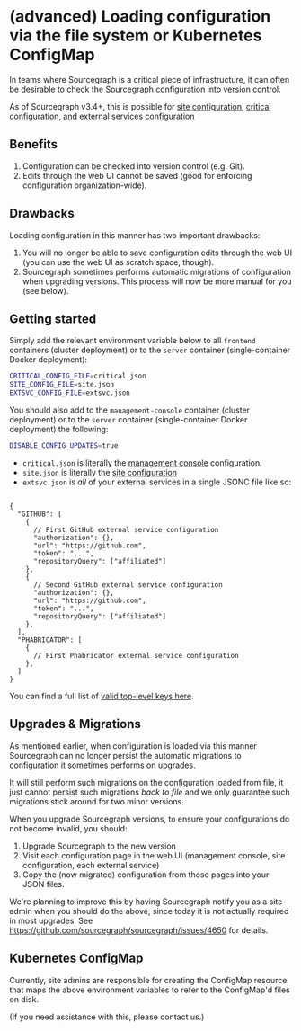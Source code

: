 # (advanced) Loading configuration via the file system or Kubernetes ConfigMap

In teams where Sourcegraph is a critical piece of infrastructure, it can often be desirable to check the Sourcegraph configuration into version control.

As of Sourcegraph v3.4+, this is possible for [site configuration](site_config.md), [critical configuration](critical_config.md), and [external services configuration]()

## Benefits

1. Configuration can be checked into version control (e.g. Git).
2. Edits through the web UI cannot be saved (good for enforcing configuration organization-wide).

## Drawbacks

Loading configuration in this manner has two important drawbacks:

1. You will no longer be able to save configuration edits through the web UI (you can use the web UI as scratch space, though).
2. Sourcegraph sometimes performs automatic migrations of configuration when upgrading versions. This process will now be more manual for you (see below).

## Getting started

Simply add the relevant environment variable below to all `frontend` containers (cluster deployment) or to the `server` container (single-container Docker deployment):

```sh
CRITICAL_CONFIG_FILE=critical.json
SITE_CONFIG_FILE=site.json
EXTSVC_CONFIG_FILE=extsvc.json
```

You should also add to the `management-console` container (cluster deployment) or to the `server` container (single-container Docker deployment) the following:

```sh
DISABLE_CONFIG_UPDATES=true
```

- `critical.json` is literally the [management console](../management_console.md) configuration.
- `site.json` is literally the [site configuration](site_config.md)
- `extsvc.json` is _all_ of your external services in a single JSONC file like so:

```jsonc

{
  "GITHUB": [
    {
      // First GitHub external service configuration
      "authorization": {},
      "url": "https://github.com",
      "token": "...",
      "repositoryQuery": ["affiliated"]
    },
    {
      // Second GitHub external service configuration
      "authorization": {},
      "url": "https://github.com",
      "token": "...",
      "repositoryQuery": ["affiliated"]
    },
  ],
  "PHABRICATOR": [
    {
      // First Phabricator external service configuration
    },
  ]
}
```

You can find a full list of [valid top-level keys here](https://sourcegraph.com/github.com/sourcegraph/sourcegraph@b7ebb9024e3a95109fdedfb8057795b9a7c638bc/-/blob/cmd/frontend/graphqlbackend/schema.graphql#L1104-1110).

## Upgrades & Migrations

As mentioned earlier, when configuration is loaded via this manner Sourcegraph can no longer persist the automatic migrations to configuration it sometimes performs on upgrades.

It will still perform such migrations on the configuration loaded from file, it just cannot persist such migrations _back to file_ and we only guarantee such migrations stick around for two minor versions.

When you upgrade Sourcegraph versions, to ensure your configurations do not become invalid, you should:

1. Upgrade Sourcegraph to the new version
2. Visit each configuration page in the web UI (management console, site configuration, each external service)
3. Copy the (now migrated) configuration from those pages into your JSON files.

We're planning to improve this by having Sourcegraph notify you as a site admin when you should do the above, since today it is not actually required in most upgrades. See https://github.com/sourcegraph/sourcegraph/issues/4650 for details.

## Kubernetes ConfigMap

Currently, site admins are responsible for creating the ConfigMap resource that maps the above environment variables to refer to the ConfigMap'd files on disk.

(If you need assistance with this, please contact us.)
